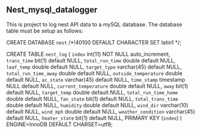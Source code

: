 ## Nest_mysql_datalogger

This is project to log nest API data to a mySQL database.  The database table must be setup as follows:


CREATE DATABASE `nest` /*!40100 DEFAULT CHARACTER SET latin1 */;

CREATE TABLE `nest_log` (
  `index` int(11) NOT NULL auto_increment,
  `trans_time` bit(1) default NULL,
  `total_run_time` double default NULL,
  `leaf_temp` double default NULL,
  `target_type` varchar(45) default NULL,
  `total_run_time_away` double default NULL,
  `outside_temperature` double default NULL,
  `ac_state` varchar(45) default NULL,
  `time_stamp` timestamp NULL default NULL,
  `current_temperature` double default NULL,
  `away` bit(1) default NULL,
  `target_temp` double default NULL,
  `total_run_time_home` double default NULL,
  `fan_state` bit(1) default NULL,
  `total_trans_time` double default NULL,
  `humidity` double default NULL,
  `wind_dir` varchar(10) default NULL,
  `wind_mph` double default NULL,
  `weather_condition` varchar(45) default NULL,
  `heater_state` bit(1) default NULL,
  PRIMARY KEY  (`index`)
) ENGINE=InnoDB DEFAULT CHARSET=utf8;
